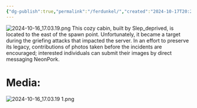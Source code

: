 ```yaml
---
{"dg-publish":true,"permalink":"/ferdunkel/","created":"2024-10-17T20:20:38.311-05:00","updated":"2024-10-17T20:24:03.573-05:00"}
---
```


![2024-10-16_17.03.19.png](/img/user/Images/2024-10-16_17.03.19.png)
This cozy cabin, built by Slep_deprived, is located to the east of the spawn point. Unfortunately, it became a target during the griefing attacks that impacted the server. In an effort to preserve its legacy, contributions of photos taken before the incidents are encouraged; interested individuals can submit their images by direct messaging NeonPork.

# Media:

![2024-10-16_17.03.19 1.png](/img/user/Images/2024-10-16_17.03.19%201.png)